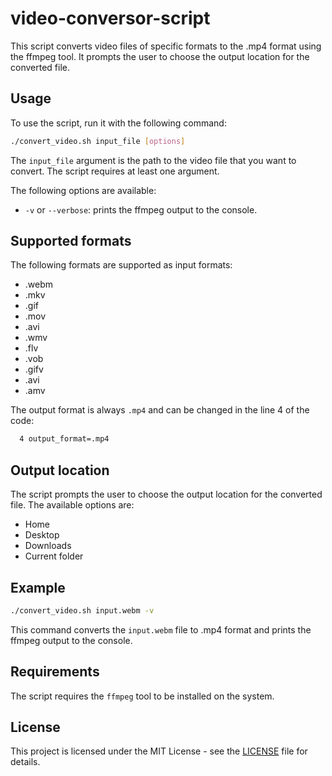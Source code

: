 # video-conversor-script
This script converts video files of specific formats to the .mp4 format using the ffmpeg tool. It prompts the user to choose the output location for the converted file.

## Usage
To use the script, run it with the following command:
```bash
./convert_video.sh input_file [options]
```
The `input_file` argument is the path to the video file that you want to convert. The script requires at least one argument.

The following options are available:
-   `-v` or `--verbose`: prints the ffmpeg output to the console.

## Supported formats
The following formats are supported as input formats:

-   .webm
-   .mkv
-   .gif
-   .mov
-   .avi
-   .wmv
-   .flv
-   .vob
-   .gifv
-   .avi
-   .amv

The output format is always `.mp4` and can be changed in the line 4 of the code:
```bash
  4 output_format=.mp4
```

## Output location

The script prompts the user to choose the output location for the converted file. The available options are:

-   Home
-   Desktop
-   Downloads
-   Current folder

## Example
```bash
./convert_video.sh input.webm -v
```
This command converts the `input.webm` file to .mp4 format and prints the ffmpeg output to the console.

## Requirements
The script requires the `ffmpeg` tool to be installed on the system.

## License
This project is licensed under the MIT License - see the [LICENSE](/blob/main/LICENSE) file for details.
